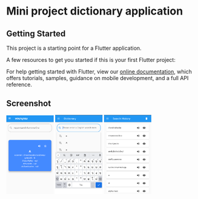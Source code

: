 # Mini project dictionary application

## Getting Started

This project is a starting point for a Flutter application.

A few resources to get you started if this is your first Flutter project:

For help getting started with Flutter, view our
[online documentation](https://flutter.dev/docs), which offers tutorials,
samples, guidance on mobile development, and a full API reference.

## Screenshot
<p align="left">
<img src="screenshot/สกรีนช็อต 2020-11-16 232853.png" width="125" height="auto">
<img src="screenshot/สกรีนช็อต 2020-11-16 234649.png" width="125" height="auto">
<img src="screenshot/สกรีนช็อต 2020-11-16 234720.png" width="125" height="auto">

</p>

